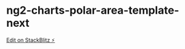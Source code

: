 # ng2-charts-polar-area-template-next

[Edit on StackBlitz ⚡️](https://stackblitz.com/edit/ng2-charts-polar-area-template-next)